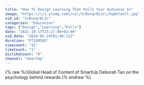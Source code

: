 ```yaml
---
title: "How To Design Learning That Pulls Your Audience In"
image: "https:\/\/i.ytimg.com\/vi\/SrBvnqr8LJc\/hqdefault.jpg"
vid_id: "SrBvnqr8LJc"
categories: "Education"
tags: ["Design","Learning","Pulls"]
date: "2021-10-17T23:27:06+03:00"
vid_date: "2019-05-24T01:48:11Z"
duration: "PT15M50S"
viewcount: "31"
likeCount: "1"
dislikeCount: "0"
channel: "SmartUp"
---
```

{% raw %}Global Head of Content of SmartUp Deborah Tan on the psychology behind rewards.{% endraw %}
